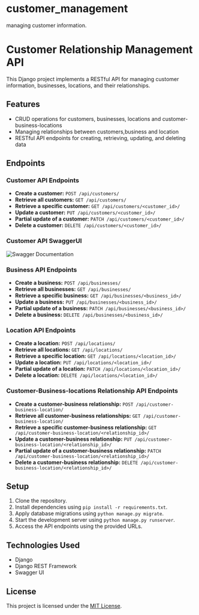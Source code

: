 # customer_management
managing customer information.
# Customer Relationship Management API

This Django project implements a RESTful API for managing customer information, businesses, locations, and their relationships.

## Features

- CRUD operations for customers, businesses, locations and customer-business-locations
- Managing relationships between customers,business and location
- RESTful API endpoints for creating, retrieving, updating, and deleting data

## Endpoints

### Customer API Endpoints

- **Create a customer:** `POST /api/customers/`
- **Retrieve all customers:** `GET /api/customers/`
- **Retrieve a specific customer:** `GET /api/customers/<customer_id>/`
- **Update a customer:** `PUT /api/customers/<customer_id>/`
- **Partial update of a customer:** `PATCH /api/customers/<customer_id>/`
- **Delete a customer:** `DELETE /api/customers/<customer_id>/`

### Customer API SwaggerUI
![Swagger Documentation](swagger.png)


### Business API Endpoints

- **Create a business:** `POST /api/businesses/`
- **Retrieve all businesses:** `GET /api/businesses/`
- **Retrieve a specific business:** `GET /api/businesses/<business_id>/`
- **Update a business:** `PUT /api/businesses/<business_id>/`
- **Partial update of a business:** `PATCH /api/businesses/<business_id>/`
- **Delete a business:** `DELETE /api/businesses/<business_id>/`

### Location API Endpoints

- **Create a location:** `POST /api/locations/`
- **Retrieve all locations:** `GET /api/locations/`
- **Retrieve a specific location:** `GET /api/locations/<location_id>/`
- **Update a location:** `PUT /api/locations/<location_id>/`
- **Partial update of a location:** `PATCH /api/locations/<location_id>/`
- **Delete a location:** `DELETE /api/locations/<location_id>/`

### Customer-Business-locations Relationship API Endpoints

- **Create a customer-business relationship:** `POST /api/customer-business-location/`
- **Retrieve all customer-business relationships:** `GET /api/customer-business-location/`
- **Retrieve a specific customer-business relationship:** `GET /api/customer-business-location/<relationship_id>/`
- **Update a customer-business relationship:** `PUT /api/customer-business-location/<relationship_id>/`
- **Partial update of a customer-business relationship:** `PATCH /api/customer-business-location/<relationship_id>/`
- **Delete a customer-business relationship:** `DELETE /api/customer-business-location/<relationship_id>/`

## Setup

1. Clone the repository.
2. Install dependencies using `pip install -r requirements.txt`.
3. Apply database migrations using `python manage.py migrate`.
4. Start the development server using `python manage.py runserver`.
5. Access the API endpoints using the provided URLs.

## Technologies Used

- Django
- Django REST Framework
- Swagger UI

## License

This project is licensed under the [MIT License](LICENSE).

